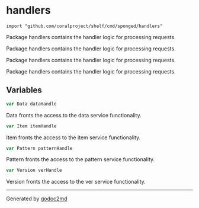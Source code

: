 
# handlers
    import "github.com/coralproject/shelf/cmd/sponged/handlers"

Package handlers contains the handler logic for processing requests.

Package handlers contains the handler logic for processing requests.

Package handlers contains the handler logic for processing requests.

Package handlers contains the handler logic for processing requests.





## Variables
``` go
var Data dataHandle
```
Data fronts the access to the data service functionality.

``` go
var Item itemHandle
```
Item fronts the access to the item service functionality.

``` go
var Pattern patternHandle
```
Pattern fronts the access to the pattern service functionality.

``` go
var Version verHandle
```
Version fronts the access to the ver service functionality.









- - -
Generated by [godoc2md](http://godoc.org/github.com/davecheney/godoc2md)
